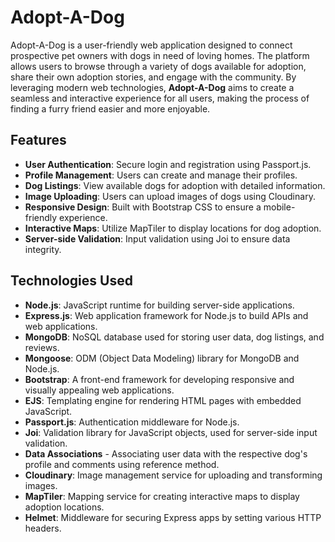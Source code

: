 # Adopt-A-Dog

Adopt-A-Dog is a user-friendly web application designed to connect prospective pet owners with dogs in need of loving homes. The platform allows users to browse through a variety of dogs available for adoption, share their own adoption stories, and engage with the community. By leveraging modern web technologies, **Adopt-A-Dog** aims to create a seamless and interactive experience for all users, making the process of finding a furry friend easier and more enjoyable.

## Features

- **User Authentication**: Secure login and registration using Passport.js.
- **Profile Management**: Users can create and manage their profiles.
- **Dog Listings**: View available dogs for adoption with detailed information.
- **Image Uploading**: Users can upload images of dogs using Cloudinary.
- **Responsive Design**: Built with Bootstrap CSS to ensure a mobile-friendly experience.
- **Interactive Maps**: Utilize MapTiler to display locations for dog adoption.
- **Server-side Validation**: Input validation using Joi to ensure data integrity.

## Technologies Used

- **Node.js**: JavaScript runtime for building server-side applications.
- **Express.js**: Web application framework for Node.js to build APIs and web applications.
- **MongoDB**: NoSQL database used for storing user data, dog listings, and reviews.
- **Mongoose**: ODM (Object Data Modeling) library for MongoDB and Node.js.
- **Bootstrap**: A front-end framework for developing responsive and visually appealing web applications.
- **EJS**: Templating engine for rendering HTML pages with embedded JavaScript.
- **Passport.js**: Authentication middleware for Node.js.
- **Joi**: Validation library for JavaScript objects, used for server-side input validation.
- **Data Associations** - Associating user data with the respective dog's profile and comments using reference method.
- **Cloudinary**: Image management service for uploading and transforming images.
- **MapTiler**: Mapping service for creating interactive maps to display adoption locations.
- **Helmet**: Middleware for securing Express apps by setting various HTTP headers.
